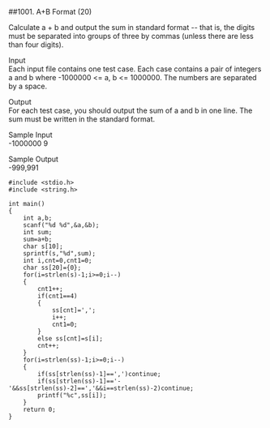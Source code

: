 ##1001. A+B Format (20)  

Calculate a + b and output the sum in standard format -- that is, the digits must be separated into groups of three by commas (unless there are less than four digits).  

Input  
Each input file contains one test case. Each case contains a pair of integers a and b where -1000000 <= a, b <= 1000000. The numbers are separated by a space.  

Output  
For each test case, you should output the sum of a and b in one line. The sum must be written in the standard format.   

Sample Input  
-1000000 9  

Sample Output  
-999,991  

	#include <stdio.h>
	#include <string.h>
	
	int main()
	{
		int a,b;
		scanf("%d %d",&a,&b);
		int sum;
		sum=a+b;
		char s[10];
		sprintf(s,"%d",sum);
		int i,cnt=0,cnt1=0;
		char ss[20]={0};
		for(i=strlen(s)-1;i>=0;i--)
		{
			cnt1++;
			if(cnt1==4)
			{
				ss[cnt]=',';
				i++;
				cnt1=0;
			}
			else ss[cnt]=s[i];
			cnt++;
		}
		for(i=strlen(ss)-1;i>=0;i--)
		{
			if(ss[strlen(ss)-1]==',')continue;
			if(ss[strlen(ss)-1]=='-'&&ss[strlen(ss)-2]==','&&i==strlen(ss)-2)continue;
			printf("%c",ss[i]);
		}
		return 0;
	}